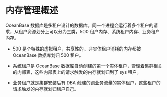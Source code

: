 # 内存管理概述

OceanBase 数据库是多租户设计的数据库，同一个进程会运行着多个租户的请求，从租户资源划分上可以分为三类，500 租户内存、系统租户内存、业务租户内存。

* 500 是个特殊的虚拟租户，共享性的、非实体租户消耗的内存都被 OceanBase 数据库划归 500 租户。

* 系统租户是 OceanBase 数据库自动创建的第一个实体租户，管理着集群相关的内部表，这些内部表上的请求触发的内存就划归到了 sys 租户。

* 业务租户就是集群安装后有 DBA 创建的跑业务流量的实体租户，这些租户的请求触发的内存就划归租户自己。
